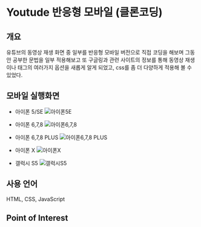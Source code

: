 # Youtude 반응형 모바일 (클론코딩)

## 개요

유튜브의 동영상 재생 화면 중 일부를 반응형 모바일 버전으로 직접 코딩을 해보며 그동안 공부한 문법을 일부 적용해보고 또 구글링과 관련 사이트의 정보를 통해 동영상 재생이나 태그의 여러가지 옵션을 새롭게 알게 되었고, css를 좀 더 다양하게 적용해 볼 수 있었다.

## 모바일 실행화면

- 아이폰 5/SE
  ![아이폰5E](https://user-images.githubusercontent.com/63761624/116227724-687b3900-a78f-11eb-8fb6-4920c1fe3933.PNG)

- 아이폰 6,7,8
  ![아이폰6,7,8](https://user-images.githubusercontent.com/63761624/116227898-98c2d780-a78f-11eb-9e78-d5973051bcb1.PNG)

- 아이폰 6,7,8 PLUS
  ![아이폰6,7,8 PLUS](https://user-images.githubusercontent.com/63761624/116227989-b09a5b80-a78f-11eb-8b1b-2d151ca9adf8.PNG)

- 아이폰 X
  ![아이폰X](https://user-images.githubusercontent.com/63761624/116228044-c0b23b00-a78f-11eb-80ab-ee39eddd0e54.PNG)

- 갤럭시 S5
  ![갤럭시S5](https://user-images.githubusercontent.com/63761624/116228102-d32c7480-a78f-11eb-8d35-58298d108e85.PNG)

## 사용 언어

HTML, CSS, JavaScript

## Point of Interest
